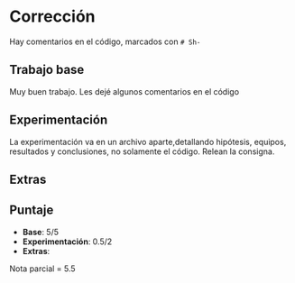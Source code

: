 # Corrección
Hay comentarios en el código, marcados con `# Sh-`

## Trabajo base
Muy buen trabajo. Les dejé algunos comentarios en el código

## Experimentación
La experimentación va en un archivo aparte,detallando hipótesis, equipos, resultados y conclusiones, no solamente el código. Relean la consigna.

## Extras

## Puntaje

* **Base**: 5/5
* **Experimentación**: 0.5/2
* **Extras**: 

Nota parcial = 5.5